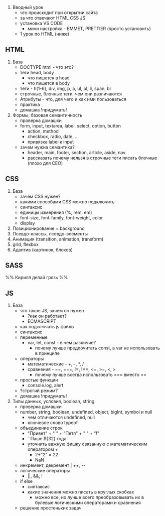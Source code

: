 1.  Вводный урок
    - что происходит при открытии сайта
    - за что отвечают HTML CSS JS
    - установка VS CODE
        - мини настройка - EMMET, PRETTIER (просто установить)
    - 1 урок по HTML (ниже)

## HTML

1. База
    - DOCTYPE html - что это?
    - теги head, body
        - что пишется в head
        - что пишется в body
    - теги - h(1-6), div, img, p, a, ul, ol, li, span, br
    - строчные, блочные теги, чем они различаются
    - Атрибуты - что, для чего и как ими пользоваться
    - практика
    - домашка !придумать!
2. Формы, базовая семантичность
	- проверка домашки
    -  form, input, textarea, label, select, option, button
	    - action, method  
        - checkbox, radio, date, ...
        - привязка label к input
    - зачем нужна семантика?
        - header, main, footer, section, article, aside, nav
        - рассказать почему нельзя в строчные теги писать блочные (плохо для CEO)

## CSS

1. База
    - зачем CSS нужен?
    - какими способами CSS можно подключить
    - синтаксис
    - единицы измерения (%, rem, em)
    - font-size, font-family, font-weight, color
    - display
2. Позиционирование + background
3. Псевдо-классы, псевдо-элементы
4. Анимация (transition, animation, transform)
5. grid, flexbox
6. Адаптив (картинок, блоков)

## SASS

%% Кирилл делай грязь %%

## JS

1. База
    - что такое JS, зачем он нужен
        - ?как он работает?
        - ECMASCRIPT
    - как подключать js файлы
    - синтаксис
    - переменные
        - var, let, const - в чем различие?
            - почему лучше предпочитать const, а var не использовать в принципе
    - операторы
        - математические - +, -, \*, \/
        - сравнения - \==, \=\==, !=, !\==, <=, >=, <, >
            - почему лучше всегда использовать === вместо ==
    - простые функции
        - console.log, alert
    - ?строгий режим?
    - домашка !придумать!
2. Типы данных, условия, boolean, string
    - проверка домашки
    - number, string, boolean, undefined, object, bigInt, symbol и null
        - чем отличаются undefined, null
        - ключевое слово typeof
    - объединение строк
        - "Привет" + " " + "Петя" + " " + "!"
        - \`\`Паше ${32} года\`
        - уточнить важную фишку связанную с математическим оператором +
            - 2+"2" = 22
            - NaN
    - инкремент, декремент | ++, --
    - логические операторы
        - ||, &&, !
    - if else
        - синтаксис
        - какие значения можно писать в круглых скобках
            - можно все, но лучше всего преобразовывать их в булевые логическими операторами и сравнения
    - решение простеньких задач
